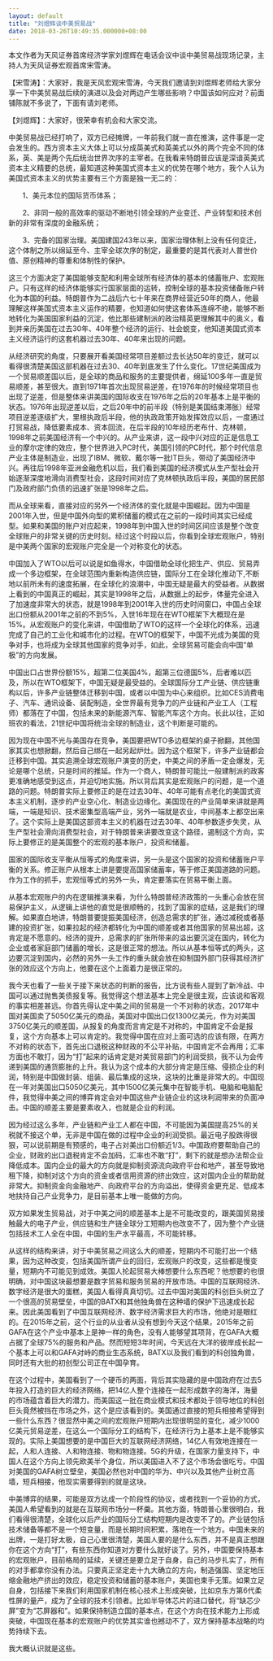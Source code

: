 ```yaml
---
layout: default
title: "刘煜辉谈中美贸易战"
date: 2018-03-26T10:49:35.000000+08:00
---
```


本文作者为天风证券首席经济学家刘煜辉在电话会议中谈中美贸易战现场记录，主持人为天风证券宏观首席宋雪涛。


【宋雪涛】：大家好，我是天风宏观宋雪涛，今天我们邀请到刘煜辉老师给大家分享一下中美贸易战后续的演进以及会对两边产生哪些影响？中国该如何应对？前面铺陈就不多说了，下面有请刘老师。


【刘煜辉】：大家好，很荣幸有机会和大家交流。


中美贸易战已经打响了，双方已经摊牌，一年前我们就一直在推演，这件事是一定会发生的。西方资本主义大体上可以分成英美式和英美式以外的两个完全不同的体系，英、美是两个先后统治世界次序的主宰者。在我看来特朗普应该是深谙英美式资本主义精要的总统，最知道这种美国式资本主义的优势在哪个地方，我个人认为美国式资本主义的优势主要有三个方面是独一无二的：


       1、美元本位的国际货币体系；


       2、非同一般的高效率的驱动不断地引领全球的产业变迁、产业转型和技术创新的非常有深度的金融系统；


       3、完备的国家治理。美国建国243年以来，国家治理体制上没有任何变迁，这个体制之所以绵延至今、主宰全球次序的制定，最重要的是其代表对人普世价值、原创精神的尊重和体制性的保护。


这三个方面决定了美国能够支配和利用全球所有经济体的基本的储蓄账户、宏观账户。只有这样的经济体能够实行国家层面的运转，控制全球的基本投资储备账户转化为本国的利益。特朗普作为二战后六七十年来在商界经营近50年的商人，他最理解这样美国式资本主义运作的精要，也知道如何使这套体系连绵不绝，能够不断地转化为美国国家利益的沉淀，他比那些建制派的政治精英更理解其中的奥义，看到并亲历美国在过去30年、40年整个经济的运行、社会蜕变，他知道美国式资本主义经济运行的这套机器过去30年、40年来出现的问题。


从经济研究的角度，只要展开看美国经常项目差额过去长达50年的变迁，就可以看得很清楚美国这部机器在过去30、40年到底发生了什么变化。17世纪美国成为一个贸易顺差国以后，是全球的商品和服务的主要提供者，绵延100多年一直是贸易顺差，甚至很大。直到1971年首次出现贸易逆差，在1976年的时候经常项目也出现了逆差，但是整体来讲美国的国际收支在1976年之后的20年基本上是平衡的状态。1976年出现逆差以后，之后20年中的前半段（特别是美国结束滞胀）经常项目逆差逐级扩大，里根执政后半段，他的执政政策开始发挥效应以后，一度通过打贸易战，降低要素成本、资本回流，在后半段的10年经历老布什、克林顿，1998年之前美国经济有一个中兴的。从产业来讲，这一段中兴对应的正是信息工业的摩尔定律的效应，整个世界进入PC时代，美国引领的PC时代，那个时代信息产业主体是制造业，出现了IBM、微软、戴尔等一批IT巨头，带动了美国经济中兴。再往后1998年亚洲金融危机以后，我们看到美国的经济模式从生产型社会开始逐渐深度地滑向消费型社会，这段时间对应了克林顿执政后半段，美国的居民部门及政府部门负债的迅速扩张是1998年之后。 

而从全球来看，直接对应的另外一个经济体的变化就是中国崛起。因为中国是2001年入世，但是中国外向型的累积储蓄的模式在之前的一段时间其实已经成型。如果和美国的账户对应起来，1998年到中国入世的时间区间应该是整个改变全球账户的非常关键的历史时刻。经过这个时段以后，你看到全球宏观账户，特别是中美两个国家的宏观账户完全是一个对称变化的状态。


中国加入了WTO以后可以说是如鱼得水，中国借助全球化把生产、供应、贸易弄成一个多边框架，在全球范围内重新构造供应链，国际分工在全球化推动下,不断地以前所未有的速度拓展，在全球化的浪潮中，中国无疑是最大的受益者。从数据上看到的中国真正的崛起，其实是1998年之后，从数据上的起步，体量完全进入了加速度非常大的状态，就是1998年到2001年入世的历史时间窗口，中国占全球出口份额从2001年之前的不到5%，入世16年现在在WTO框架下大概现在是15%。从宏观账户的变化来讲，中国借助了WTO的这样一个全球化的体系，迅速完成了自己的工业化和城市化的过程。在WTO的框架下，中国不光成为美国的竞争对手，也将成为全球其他国家的竞争对手，如此，全球贸易可能会向中国“单极”的方向发展。 

中国出口占世界份额15%，超第二位美国4%，超第三位德国5%，后者难以匹及，所以在WTO框架下，中国无疑是最受益的。全球国际分工产业链、供应链重构以后，许多产业链整体迁移到中国，或者以中国为中心来组织。比如CES消费电子、汽车、通讯设备、装配制造，全世界最有竞争力的产业链和产业工人（工程师）都落在了中国，包括未来的新能源汽车、智能汽车这个方向。长此以往，正如班农的看法，21世纪中国将统治全球的制造业，这个判断是可能的。


因为现在中国不光与美国存在竞争，美国要把WTO多边框架的桌子掀翻，其他国家其实也想掀翻，然后自己绑在一起另起炉灶。因为这个框架下，许多产业链都会迁移到中国。其实追溯全球宏观账户演变的历史，中美之间的矛盾一定会爆发，无论是哪个总统，只是时间的推延。作为一个商人，特朗普可能比一般建制派的政客更准确地感受到这点，并迫切地实施。所以背后其实是宏观账户的问题，是一个道路的问题。特朗普实际上要修正的是在过去30年、40年可能有点老化的美国式资本主义机制，逐步的产业空心化、制造业边缘化。美国现在的产业简单来讲就是两端，一端是知识、技术密集型高端产业，另外一端就是农业，中间基本上都空出来了。这个实际上是美国这部资本主义的机器在过去30年、40年参数逐步失灵，从生产型社会滑向消费型社会，对于特朗普来讲要改变这个路径，遏制这个方向，实际上要修正的是美国整个的宏观的基本账户，投资和储蓄。


国家的国际收支平衡从恒等式的角度来讲，另一头是这个国家的投资和储蓄账户平衡的关系。修正账户从根本上讲是要提高国家储蓄率，等于修正美国道路的问题。作为工作的抓手，宏观恒等式的另外一头，肯定要落实在贸易平衡上面。


从基本宏观账户的内在逻辑推演来看，为什么特朗普经济政策的一头重心会放在贸易保护主义，从逻辑上讲他的直觉是很顺畅的，找到了国家的症结，这是我们的理解。如果直白地讲，特朗普要提振美国经济，创造总需求的扩张，通过减税或者基建的投资扩张，如果拉起的经济都转化为中国的顺差或者其他国家的贸易出超，这肯定是不愿意的。经济的提升，总需求的扩张所带来的溢出要沉淀在国内，转化为企业或者家庭部门储蓄的增长，这是很正常的想法。所以从基本恒等式的两头，这边要沉淀到国内，必然的另外一头工作的重头就会放在抑制国外部门获得其经济扩张的效应这个方向上，他要在这个上面着力是很正常的。


我今天也看了一些关于接下来状态的判断的报告，比方说有些人提到了新冷战、中国可以通过抛售美债报复等。我觉得这个想法基本上完全是很主观，应该说和客观的事实相差甚远。你首先得认定中美之间的贸易是一个不对称的状态，2017年中国对美国卖了5050亿美元的商品，美国对中国出口仅1300亿美元，作为对美国3750亿美元的顺差国，从报复的角度而言肯定是不对称的，中国肯定不会是报复，这个方向基本上可以肯定的。我觉得中国在应对上面可选的应该有限，在两方不对称的状态下，首先出口退税这种财政的不公平补贴，中国肯定不会再用；汇率方面也不敢打，因为“打”起来的话肯定是对美贸易部门的利润受损，我不认为会传递到美国的通货膨胀的上升。我认为这个成本的大部分肯定是压缩、侵损企业的利润，特别是中国做封装、组装、最后集成的这块，这块的比重是非常大的。中国现在一年对美国出口5050亿美元，其中1500亿美元集中在智能手机、电脑和电脑配件，我觉得中美之间的博弈肯定会对中国这些产业链企业的这块利润带来的负面冲击。中国的顺差主要是要素收入，也就是企业的利润。


因为经过这么多年，产业链和产业工人都在中国，不可能因为美国提高25%的关税就不接这个单，无非是中国在做的过程中企业的利润受损。最近电子股跌得很狠，可以说前期是有预感的，电子占对美出口份额近1/3。中国政府要帮助自己的企业，财政的出口退税肯定不会加码，汇率也不敢“打”，剩下的就是想办法帮企业降低成本。国内企业的最大的方向就是抑制资源流向政府平台和地产，甚至导致地租下降，抑制对这个方向的资金或者信用资源的挤出效应，这对国内企业的帮助就非常大。抑制资金向金融地产、向政府平台的方向溢出，使得资金更充足、低成本地扶持自己产业竞争力，是目前基本上唯一能做的方向。


双方如果发生贸易战，对于中美之间的顺差基本上是不可能改变的，跟美国贸易接触最大的电子产业，供应链和生产链全球分工短期内也改变不了，因为整个产业链包括技术工人全在中国，中国的生产水平最高，不可能转移。


从这样的结构来讲，对于中美贸易之间这么大的顺差，短期内不可能打出一个结果，因为这种改变，包括美国所谓产业的回归，宏观账户的改变，这些都是慢变量，短期内不可能见到成效。美国人抡起贸易大棒想要什么东西呢？他想要的也很明确，对中国这块最想要是数字贸易和服务贸易的开放市场。中国的互联网经济、数字经济是很大的蛋糕，美国人看得真真切切。过去中国对美国的科创巨头树立了一个很高的贸易壁垒，中国的BATX和其他独角兽在这种墙的保护下迅速成长起来。因此美国看到了中国互联网经济、数字经济需求巨大的市场，他绝对是眼红的。在2015年之前，这个行业的从业者从没有想到今天这个结果，2015年之前GAFA在这个产业中基本上是神一样的角色，没有人能够望其项背，在GAFA大概占据了全球75%的服务和产品。然而短短3年时间，今天远在大洋的彼岸成长起一个基本上可以和GAFA对峙的商业生态系统，BATX以及我们看到的科创独角兽，同时还有大批的初创型公司正在中国孕育。


在这个过程中，美国看到了一个硬币的两面，背后其实隐藏的是中国政府在过去5年投入打造的巨大的经济网络，把14亿人整个连接在一起形成数字的海洋，海量的市场蕴含着巨大的潜力。而美国这一批在商业模式和技术都处于领导地位的科创巨头竟然被挡在市场之外，这个是应该看到的。美国通过直接的短兵相接希望得到一些什么东西？很显然中美之间的宏观账户短期内出现很明显的变化，减少1000亿美元贸易逆差，在这么一个国际分工的结构下，在经济行为上基本上是不能够实现的。实际上美国想要的是中国巨大的互联网经济网络，14亿人有效地连接在一起，人和人连接、人和物连接、物和物连接。5G的升级，在国家力量支持下，中国人在这个方向上领先欧美半个身位，所以美国进入不了这个市场会很吃亏。中国对美国的GAFA树立壁垒，美国必然也对中国的华为、中兴以及其他产业树立高墙，短兵相接，他现实需要得到的就是这块。


中美博弈的结果，可能是双方达成一个阶段性的协议，或者找到一个妥协的方式，美国人希望看到的就是在互联网市场分一杯羹。其他方面，特朗普心里很明白，我们看得很清楚，全球化以后产业的国际分工结构短期内是改变不了的。产业链包括技术储备等都不是一个短变量，而是长期时间积累，落地在一个地方。中国未来的出牌，一是打好太极，自己心里很清楚，美国人要的是什么东西，并不是真正想跟你在这个方向“打”，有些东西你知道对方要什么就好谈了。另外，中国要保持基本的宏观账户，目前格局的延续，关键还是要立足于自身，自己的马步扎实了，所有的对手都拿你没有办法。只要真正坚定走十九大确立的方向，制造强国、坚定地压缩金融地产挤出的效应，稳定投资和储蓄的基本账户，美国也束手无策。如果立足自身，包括接下来我们利用国家机制在核心技术上形成突破，比如京东方第6代柔性屏的量产，成为了全球的技术引领者。比如半导体芯片的进口替代，将“缺芯少屏”变为“芯屏器和”。如果保持制造立国的基本点，在这个方向在技术能力上形成突破，中国现在基本的宏观账户的优势其实谁也撼动不了，双方保持基本战略的均势持续下去。


我大概认识就是这些。 

